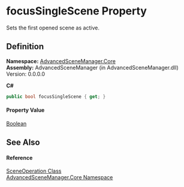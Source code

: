 # focusSingleScene Property


Sets the first opened scene as active.



## Definition
**Namespace:** <a href="N_AdvancedSceneManager_Core.md">AdvancedSceneManager.Core</a>  
**Assembly:** AdvancedSceneManager (in AdvancedSceneManager.dll) Version: 0.0.0.0

**C#**
``` C#
public bool focusSingleScene { get; }
```



#### Property Value
<a href="https://learn.microsoft.com/dotnet/api/system.boolean" target="_blank" rel="noopener noreferrer">Boolean</a>

## See Also


#### Reference
<a href="T_AdvancedSceneManager_Core_SceneOperation.md">SceneOperation Class</a>  
<a href="N_AdvancedSceneManager_Core.md">AdvancedSceneManager.Core Namespace</a>  

